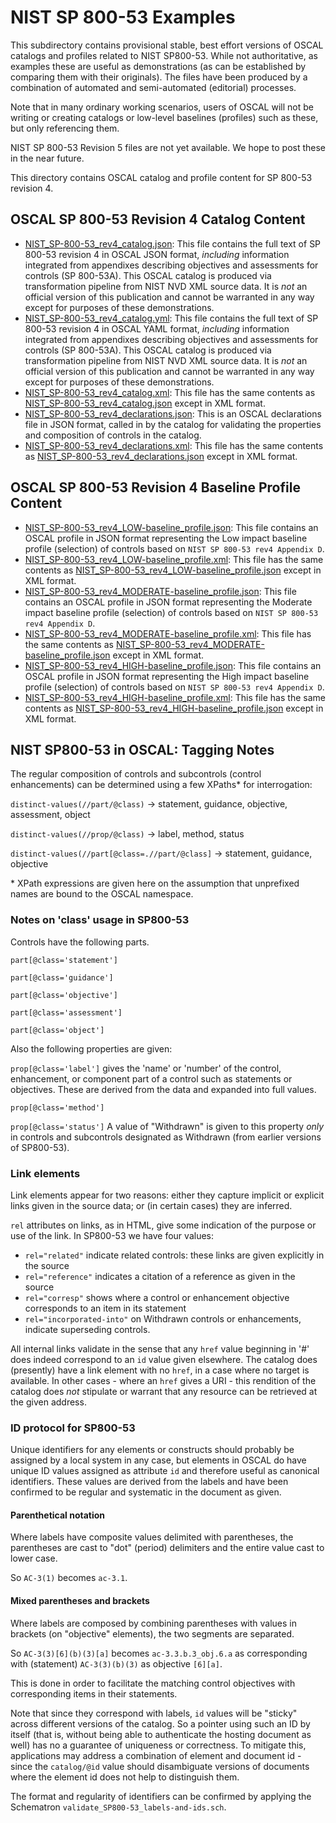# NIST SP 800-53 Examples

This subdirectory contains provisional stable, best effort versions of OSCAL catalogs and profiles related to NIST SP800-53. While not authoritative, as examples these are useful as demonstrations (as can be established by comparing them with their originals). The files have been produced by a combination of automated and semi-automated (editorial) processes.

Note that in many ordinary working scenarios, users of OSCAL will not be writing or creating catalogs or low-level baselines (profiles) such as these, but only referencing them.

NIST SP 800-53 Revision 5 files are not yet available. We hope to post these in the near future.

This directory contains OSCAL catalog and profile content for SP 800-53 revision 4.

## OSCAL SP 800-53 Revision 4 Catalog Content

* [NIST_SP-800-53_rev4_catalog.json](NIST_SP-800-53_rev4_catalog.json): This file contains the full text of SP 800-53 revision 4 in OSCAL JSON format, *including* information integrated from appendixes describing objectives and assessments for controls (SP 800-53A). This OSCAL catalog is produced via transformation pipeline from NIST NVD XML source data. It is *not* an official version of this publication and cannot be warranted in any way except for purposes of these demonstrations.
* [NIST_SP-800-53_rev4_catalog.yml](NIST_SP-800-53_rev4_catalog.yml): This file contains the full text of SP 800-53 revision 4 in OSCAL YAML format, *including* information integrated from appendixes describing objectives and assessments for controls (SP 800-53A). This OSCAL catalog is produced via transformation pipeline from NIST NVD XML source data. It is *not* an official version of this publication and cannot be warranted in any way except for purposes of these demonstrations.
* [NIST_SP-800-53_rev4_catalog.xml](NIST_SP-800-53_rev4_catalog.xml): This file has the same contents as [NIST_SP-800-53_rev4_catalog.json](SP800-53-rev4-catalog.json) except in XML format.
* [NIST_SP-800-53_rev4_declarations.json](NIST_SP-800-53_rev4_declarations.json): This is an OSCAL declarations file in JSON format, called in by the catalog for validating the properties and composition of controls in the catalog.
* [NIST_SP-800-53_rev4_declarations.xml](NIST_SP-800-53_rev4_declarations.xml): This file has the same contents as [NIST_SP-800-53_rev4_declarations.json](NIST_SP-800-53_rev4_declarations.json) except in XML format.

## OSCAL SP 800-53 Revision 4 Baseline Profile Content

* [NIST_SP-800-53_rev4_LOW-baseline_profile.json](NIST_SP-800-53_rev4_LOW-baseline_profile.json): This file contains an OSCAL profile in JSON format representing the Low impact baseline profile (selection) of controls based on `NIST SP 800-53 rev4 Appendix D`.
* [NIST_SP-800-53_rev4_LOW-baseline_profile.xml](NIST_SP-800-53_rev4_LOW-baseline_profile.xml): This file has the same contents as [NIST_SP-800-53_rev4_LOW-baseline_profile.json](NIST_SP-800-53_rev4_LOW-baseline_profile.json) except in XML format.
* [NIST_SP-800-53_rev4_MODERATE-baseline_profile.json](NIST_SP-800-53_rev4_MODERATE-baseline_profile.json): This file contains an OSCAL profile in JSON format representing the Moderate impact baseline profile (selection) of controls based on `NIST SP 800-53 rev4 Appendix D`.
* [NIST_SP-800-53_rev4_MODERATE-baseline_profile.xml](NIST_SP-800-53_rev4_MODERATE-baseline_profile.xml): This file has the same contents as [NIST_SP-800-53_rev4_MODERATE-baseline_profile.json](NIST_SP-800-53_rev4_MODERATE-baseline_profile.json) except in XML format.
* [NIST_SP-800-53_rev4_HIGH-baseline_profile.json](NIST_SP-800-53_rev4_HIGH-baseline_profile.json): This file contains an OSCAL profile in JSON format representing the High impact baseline profile (selection) of controls based on `NIST SP 800-53 rev4 Appendix D`.
* [NIST_SP-800-53_rev4_HIGH-baseline_profile.xml](NIST_SP-800-53_rev4_HIGH-baseline_profile.xml): This file has the same contents as [NIST_SP-800-53_rev4_HIGH-baseline_profile.json](NIST_SP-800-53_rev4_HIGH-baseline_profile.json) except in XML format.

## NIST SP800-53 in OSCAL: Tagging Notes

The regular composition of controls and subcontrols (control enhancements) can be determined using a few XPaths* for interrogation:

`distinct-values(//part/@class)` -> statement, guidance, objective, assessment, object

`distinct-values(//prop/@class)` -> label, method, status

`distinct-values(//part[@class=.//part/@class]` -> statement, guidance, objective

\* XPath expressions are given here on the assumption that unprefixed names are bound to the OSCAL namespace.

### Notes on 'class' usage in SP800-53

Controls have the following parts.

`part[@class='statement']`

`part[@class='guidance']`

`part[@class='objective']`

`part[@class='assessment']`

`part[@class='object']`

Also the following properties are given:

`prop[@class='label']` gives the 'name' or 'number' of the control, enhancement, or component part of a control such as statements or objectives. These are derived from the data and expanded into full values.

`prop[@class='method']`

`prop[@class='status']` A value of "Withdrawn" is given to this property *only* in controls and subcontrols designated as Withdrawn (from earlier versions of SP800-53).


### Link elements

Link elements appear for two reasons: either they capture implicit or explicit links given in the source data; or (in certain cases) they are inferred.

`rel` attributes on links, as in HTML, give some indication of the purpose or use of the link. In SP800-53 we have four values:

 - `rel="related"` indicate related controls: these links are given explicitly in the source
 - `rel="reference"` indicates a citation of a reference as given in the source
 - `rel="corresp"` shows where a control or enhancement objective corresponds to an item in its statement
 - `rel="incorporated-into"` on Withdrawn controls or enhancements, indicate superseding controls.

All internal links validate in the sense that any `href` value beginning in '#' does indeed correspond to an `id` value given elsewhere. The catalog does (presently) have a link element with no `href`, in a case where no target is available. In other cases - where an `href` gives a URI - this rendition of the catalog does *not* stipulate or warrant that any resource can be retrieved at the given address.

### ID protocol for SP800-53

Unique identifiers for any elements or constructs should probably be assigned by a local system in any case, but elements in OSCAL do have unique ID values assigned as attribute `id` and therefore useful as canonical identifiers. These values are derived from the labels and have been confirmed to be regular and systematic in the document as given.

#### Parenthetical notation

Where labels have composite values delimited with parentheses, the parentheses are cast to "dot" (period) delimiters and the entire value cast to lower case.

So `AC-3(1)` becomes `ac-3.1`.

#### Mixed parentheses and brackets

Where labels are composed by combining parentheses with values in brackets (on "objective" elements), the two segments are separated.

So `AC-3(3)[6](b)(3)[a]` becomes `ac-3.3.b.3_obj.6.a` as corresponding with (statement) `AC-3(3)(b)(3)` as objective `[6][a]`.

This is done in order to facilitate the matching control objectives with corresponding items in their statements.

Note that since they correspond with labels, `id` values will be "sticky" across different versions of the catalog. So a pointer using such an ID by itself (that is, without being able to authenticate the hosting document as well) has no a guarantee of uniqueness or correctness. To mitigate this, applications may address a combination of element and document id - since the `catalog/@id` value should disambiguate versions of documents where the element id does not help to distinguish them.

The format and regularity of identifiers can be confirmed by applying the Schematron `validate_SP800-53_labels-and-ids.sch`.


